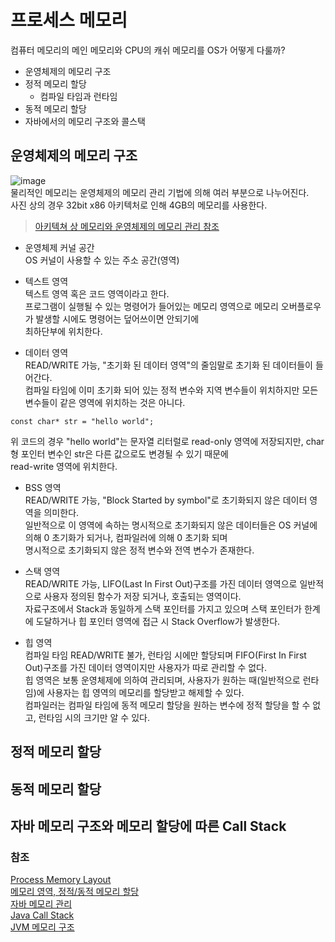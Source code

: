 # 프로세스 메모리

컴퓨터 메모리의 메인 메모리와 CPU의 캐쉬 메모리를 OS가 어떻게 다룰까?

- 운영체제의 메모리 구조 
- 정적 메모리 할당
  - 컴파일 타임과 런타임
- 동적 메모리 할당 
- 자바에서의 메모리 구조와 콜스택 

## 운영체제의 메모리 구조  
![image](https://user-images.githubusercontent.com/38939634/71622791-95f7b700-2c1b-11ea-9525-7ae6416b9a33.png)  
물리적인 메모리는 운영체제의 메모리 관리 기법에 의해 여러 부분으로 나누어진다.  
사진 상의 경우 32bit x86 아키텍처로 인해 4GB의 메모리를 사용한다.
> [아키텍쳐 상 메모리와 운영체제의 메모리 관리 참조]()  

- 운영체제 커널 공간  
OS 커널이 사용할 수 있는 주소 공간(영역)  

- 텍스트 영역  
텍스트 영역 혹은 코드 영역이라고 한다.  
프로그램이 실행될 수 있는 명령어가 들어있는 메모리 영역으로 메모리 오버플로우가 발생할 시에도 명령어는 덮어쓰이면 안되기에  
최하단부에 위치한다.  

- 데이터 영역  
READ/WRITE 가능, "초기화 된 데이터 영역"의 줄임말로 초기화 된 데이터들이 들어간다.  
컴파일 타임에 이미 초기화 되어 있는 정적 변수와 지역 변수들이 위치하지만 모든 변수들이 같은 영역에 위치하는 것은 아니다.  
```
const char* str = "hello world";
```
위 코드의 경우 "hello world"는 문자열 리터럴로 read-only 영역에 저장되지만, char형 포인터 변수인 str은 다른 값으로도 변경될 수 있기 때문에  
read-write 영역에 위치한다.  

- BSS 영역  
READ/WRITE 가능, "Block Started by symbol"로 초기화되지 않은 데이터 영역을 의미한다.  
일반적으로 이 영역에 속하는 명시적으로 초기화되지 않은 데이터들은 OS 커널에 의해 0 초기화가 되거나, 컴파일러에 의해 0 초기화 되며  
명시적으로 초기화되지 않은 정적 변수와 전역 변수가 존재한다.  

- 스택 영역  
READ/WRITE 가능, LIFO(Last In First Out)구조를 가진 데이터 영역으로 일반적으로 사용자 정의된 함수가 저장 되거나, 호출되는 영역이다.  
자료구조에서 Stack과 동일하게 스택 포인터를 가지고 있으며 스택 포인터가 한계에 도달하거나 힙 포인터 영역에 접근 시 Stack Overflow가 발생한다.  


- 힙 영역  
컴파일 타임 READ/WRITE 불가, 런타임 시에만 할당되며 FIFO(First In First Out)구조를 가진 데이터 영역이지만 사용자가 따로 관리할 수 없다.  
힙 영역은 보통 운영체제에 의하여 관리되며, 사용자가 원하는 때(일반적으로 런타임)에 사용자는 힙 영역의 메모리를 할당받고 해제할 수 있다.   
컴파일러는 컴파일 타임에 동적 메모리 할당을 원하는 변수에 정적 할당을 할 수 없고, 런타임 시의 크기만 알 수 있다.  

## 정적 메모리 할당  
## 동적 메모리 할당  
## 자바 메모리 구조와 메모리 할당에 따른 Call Stack  

### 참조  
[Process Memory Layout](https://gabrieletolomei.wordpress.com/miscellanea/operating-systems/in-memory-layout/)  
[메모리 영역, 정적/동적 메모리 할당](https://m.blog.naver.com/PostView.nhn?blogId=parkjy76&logNo=220925369874&proxyReferer=https%3A%2F%2Fwww.google.com%2F)  
[자바 메모리 관리](https://postitforhooney.tistory.com/entry/JavaStackHeap-JAVA%EC%9D%98-Stack%EA%B3%BC-Heap%EC%9D%98-%EC%9D%B4%ED%95%B4%EB%A5%BC-%ED%86%B5%ED%95%B4-Java%EC%9D%98-%EB%A9%94%EB%AA%A8%EB%A6%AC-%EA%B4%80%EB%A6%AC)  
[Java Call Stack](http://javavikings.blogspot.com/2011/03/3-memory-segmentscodeheapstack.html)  
[JVM 메모리 구조](https://88240.tistory.com/435)  
